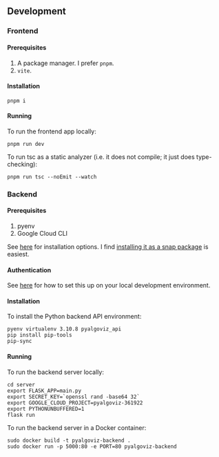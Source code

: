 ## Development

### Frontend

#### Prerequisites

1. A package manager. I prefer `pnpm`.
2. `vite`.

#### Installation

`pnpm i`

#### Running

To run the frontend app locally:

```
pnpm run dev
```

To run tsc as a static analyzer (i.e. it does not compile; it just does
type-checking):

```
pnpm run tsc --noEmit --watch
```

### Backend

#### Prerequisites

1. pyenv
2. Google Cloud CLI

See [here](https://cloud.google.com/sdk/docs/install) for installation options.
I find
[installing it as a snap package](https://cloud.google.com/sdk/docs/downloads-snap)
is easiest.

#### Authentication

See
[here](https://cloud.google.com/docs/authentication/provide-credentials-adc#local-dev)
for how to set this up on your local development environment.

#### Installation

To install the Python backend API environment:

```
pyenv virtualenv 3.10.8 pyalgoviz_api
pip install pip-tools
pip-sync
```

#### Running

To run the backend server locally:

```
cd server
export FLASK_APP=main.py
export SECRET_KEY=`openssl rand -base64 32`
export GOOGLE_CLOUD_PROJECT=pyalgoviz-361922
export PYTHONUNBUFFERED=1
flask run
```

To run the backend server in a Docker container:
```
sudo docker build -t pyalgoviz-backend .
sudo docker run -p 5000:80 -e PORT=80 pyalgoviz-backend
```
